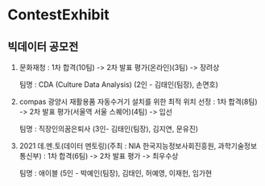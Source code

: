 # ContestExhibit
## 빅데이터 공모전


1. 문화재청 : 1차 합격(10팀) -> 2차 발표 평가(온라인)(3팀) -> 장려상<p> 팀명 : CDA (Culture Data Analysis) (2인 - 김태인(팀장), 손면호)
2. compas 광양시 재활용품 자동수거기 설치를 위한 최적 위치 선정 : 1차 합격(8팀) -> 2차 발표 평가(서울역 서울 스퀘어)(4팀) -> 입선 <p> 팀명 : 직장인의꿈은퇴사 (3인- 김태인(팀장), 김지연, 문유진)
3. 2021 데.멘.토(데이터 멘토링)(주최 : NIA 한국지능정보사회진흥원, 과학기술정보통신부) : 1차 합격(6팀) -> 2차 발표 평가 -> 최우수상 <p> 팀명 : 애이블 (5인 - 박예인(팀장), 김태인, 허예영, 이재헌, 임가현
